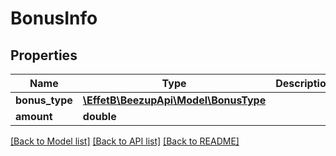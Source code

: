 # BonusInfo

## Properties
Name | Type | Description | Notes
------------ | ------------- | ------------- | -------------
**bonus_type** | [**\EffetB\BeezupApi\Model\BonusType**](BonusType.md) |  | 
**amount** | **double** |  | 

[[Back to Model list]](../README.md#documentation-for-models) [[Back to API list]](../README.md#documentation-for-api-endpoints) [[Back to README]](../README.md)


